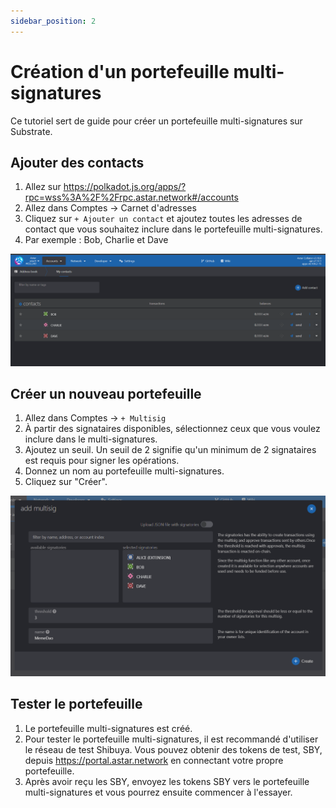 ```yaml
---
sidebar_position: 2
---
```


# Création d'un portefeuille multi-signatures

Ce tutoriel sert de guide pour créer un portefeuille multi-signatures sur Substrate.

## Ajouter des contacts

1. Allez sur <https://polkadot.js.org/apps/?rpc=wss%3A%2F%2Frpc.astar.network#/accounts>
2. Allez dans Comptes -> Carnet d'adresses
3. Cliquez sur `+ Ajouter un contact` et ajoutez toutes les adresses de contact que vous souhaitez inclure dans le portefeuille multi-signatures.
4. Par exemple : Bob, Charlie et Dave

![12](img/12.png)

## Créer un nouveau portefeuille

1. Allez dans Comptes -> `+ Multisig`
2. À partir des signataires disponibles, sélectionnez ceux que vous voulez inclure dans le multi-signatures.
3. Ajoutez un seuil. Un seuil de 2 signifie qu'un minimum de 2 signataires est requis pour signer les opérations.
4. Donnez un nom au portefeuille multi-signatures.
5. Cliquez sur "Créer".

![13](img/13.png)

## Tester le portefeuille

1. Le portefeuille multi-signatures est créé.
2. Pour tester le portefeuille multi-signatures, il est recommandé d'utiliser le réseau de test Shibuya. Vous pouvez obtenir des tokens de test, SBY, depuis <https://portal.astar.network> en connectant votre propre portefeuille.
3. Après avoir reçu les SBY, envoyez les tokens SBY vers le portefeuille multi-signatures et vous pourrez ensuite commencer à l'essayer.
